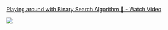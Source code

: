 <div>
    <a href="https://www.loom.com/share/ae5165f693f341fcb6ce0cd03220b7b0">
      <p>Playing around with Binary Search Algorithm 🧠 - Watch Video</p>
    </a>
    <a href="https://www.loom.com/share/ae5165f693f341fcb6ce0cd03220b7b0">
      <img style="max-width:300px;" src="https://cdn.loom.com/sessions/thumbnails/ae5165f693f341fcb6ce0cd03220b7b0-with-play.gif">
    </a>
  </div>
